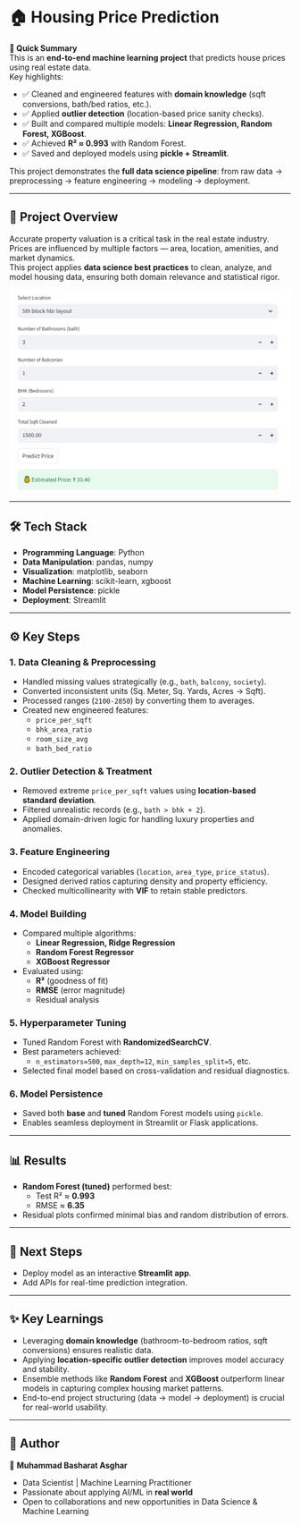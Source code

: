 # 🏠 Housing Price Prediction  

**🚀 Quick Summary**  
This is an **end-to-end machine learning project** that predicts house prices using real estate data.  
Key highlights:  
- ✅ Cleaned and engineered features with **domain knowledge** (sqft conversions, bath/bed ratios, etc.).  
- ✅ Applied **outlier detection** (location-based price sanity checks).  
- ✅ Built and compared multiple models: **Linear Regression, Random Forest, XGBoost**.  
- ✅ Achieved **R² ≈ 0.993** with Random Forest.  
- ✅ Saved and deployed models using **pickle + Streamlit**.  

This project demonstrates the **full data science pipeline**: from raw data → preprocessing → feature engineering → modeling → deployment.  

---

## 📌 Project Overview  

Accurate property valuation is a critical task in the real estate industry. Prices are influenced by multiple factors — area, location, amenities, and market dynamics.  
This project applies **data science best practices** to clean, analyze, and model housing data, ensuring both domain relevance and statistical rigor.  

![House Price Prediction](images/streamlit_app_zoomed_in.png)

---

## 🛠️ Tech Stack  

- **Programming Language**: Python  
- **Data Manipulation**: pandas, numpy  
- **Visualization**: matplotlib, seaborn  
- **Machine Learning**: scikit-learn, xgboost  
- **Model Persistence**: pickle 
- **Deployment**: Streamlit  

---

## ⚙️ Key Steps  

### 1. Data Cleaning & Preprocessing  
- Handled missing values strategically (e.g., `bath`, `balcony`, `society`).  
- Converted inconsistent units (Sq. Meter, Sq. Yards, Acres → Sqft).  
- Processed ranges (`2100-2850`) by converting them to averages.  
- Created new engineered features:  
  - `price_per_sqft`  
  - `bhk_area_ratio`  
  - `room_size_avg`  
  - `bath_bed_ratio`  

### 2. Outlier Detection & Treatment  
- Removed extreme `price_per_sqft` values using **location-based standard deviation**.  
- Filtered unrealistic records (e.g., `bath > bhk + 2`).  
- Applied domain-driven logic for handling luxury properties and anomalies.  

### 3. Feature Engineering  
- Encoded categorical variables (`location`, `area_type`, `price_status`).  
- Designed derived ratios capturing density and property efficiency.  
- Checked multicollinearity with **VIF** to retain stable predictors.  

### 4. Model Building  
- Compared multiple algorithms:  
  - **Linear Regression, Ridge Regression**  
  - **Random Forest Regressor**  
  - **XGBoost Regressor**  
- Evaluated using:  
  - **R²** (goodness of fit)  
  - **RMSE** (error magnitude)  
  - Residual analysis  

### 5. Hyperparameter Tuning  
- Tuned Random Forest with **RandomizedSearchCV**.  
- Best parameters achieved:  
  - `n_estimators=500`, `max_depth=12`, `min_samples_split=5`, etc.  
- Selected final model based on cross-validation and residual diagnostics.  

### 6. Model Persistence  
- Saved both **base** and **tuned** Random Forest models using `pickle`.  
- Enables seamless deployment in Streamlit or Flask applications.  

---

## 📊 Results  

- **Random Forest (tuned)** performed best:  
  - Test R² ≈ **0.993**  
  - RMSE ≈ **6.35**  
- Residual plots confirmed minimal bias and random distribution of errors.  

---

## 🚀 Next Steps  

- Deploy model as an interactive **Streamlit app**.
- Add APIs for real-time prediction integration.

---

## ✨ Key Learnings  

- Leveraging **domain knowledge** (bathroom-to-bedroom ratios, sqft conversions) ensures realistic data.  
- Applying **location-specific outlier detection** improves model accuracy and stability.  
- Ensemble methods like **Random Forest** and **XGBoost** outperform linear models in capturing complex housing market patterns.  
- End-to-end project structuring (data → model → deployment) is crucial for real-world usability.  

---

## 📌 Author  

👤 **Muhammad Basharat Asghar**  

- Data Scientist | Machine Learning Practitioner  
- Passionate about applying AI/ML in **real world** 
- Open to collaborations and new opportunities in Data Science & Machine Learning  

